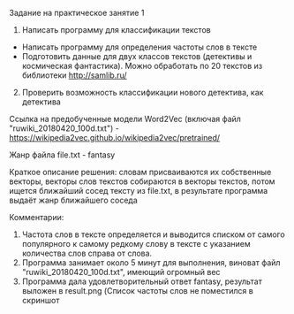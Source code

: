 Задание на практическое занятие 1
1. Написать программу для классификации текстов
- Написать программу для определения частоты слов в тексте
- Подготовить данные для двух классов текстов (детективы и космическая фантастика). Можно обработать по 20 текстов из библиотеки http://samlib.ru/
2. Проверить возможность классификации нового детектива, как детектива

Ссылка на предобученные модели Word2Vec (включая файл "ruwiki_20180420_100d.txt") - https://wikipedia2vec.github.io/wikipedia2vec/pretrained/

Жанр файла file.txt - fantasy

Краткое описание решения: словам присваиваются их собственные векторы, векторы слов текстов собираются в векторы текстов, потом ищется ближайший сосед тексту из file.txt, в результате программа выдаёт жанр ближайшего соседа

Комментарии:
1) Частота слов в тексте определяется и выводится списком от самого популярного к самому редкому слову в тексте с указанием количества слов справа от слова.
2) Программа занимает около 5 минут для выполнения, виноват файл "ruwiki_20180420_100d.txt", имеющий огромный вес
3) Программа дала удовлетворительный ответ fantasy, результат выложен в result.png (Список частоты слов не поместился в скриншот
